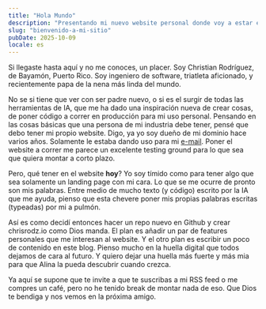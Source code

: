 ```yaml
---
title: "Hola Mundo"
description: "Presentando mi nuevo website personal donde voy a estar escribiendo de vez en cuando."
slug: "bienvenido-a-mi-sitio"
pubDate: 2025-10-09
locale: es
---
```


Si llegaste hasta aquí y no me conoces, un placer. Soy Christian Rodríguez, de Bayamón, Puerto Rico. Soy ingeniero de software, triatleta aficionado, y recientemente papa de la nena más linda del mundo.

No se si tiene que ver con ser padre nuevo, o si es el surgir de todas las herramientas de IA, que me ha dado una inspiración nueva de crear cosas, de poner código a correr en producción para mi uso personal. Pensando en las cosas básicas que una persona de mi industria debe tener, pensé que debo tener mi propio website. Digo, ya yo soy dueño de mi dominio hace varios años. Solamente le estaba dando uso para mi [e-mail](mailto:hey@chrisrodz.io). Poner el website a correr me parece un excelente testing ground para lo que sea que quiera montar a corto plazo.

Pero, qué tener en el website **hoy**? Yo soy tímido como para tener algo que sea solamente un landing page con mi cara. Lo que se me ocurre de pronto son mis palabras. Entre medio de mucho texto (y código) escrito por la IA que me ayuda, pienso que esta chevere poner mis propias palabras escritas (typeadas) por mi a pulmón.

Así es como decidí entonces hacer un repo nuevo en Github y crear chrisrodz.io como Dios manda. El plan es añadir un par de features personales que me interesan al website. Y el otro plan es escribir un poco de contenido en este blog. Pienso mucho en la huella digital que todos dejamos de cara al futuro. Y quiero dejar una huella más fuerte y más mia para que Alina la pueda descubrir cuando crezca.

Ya aquí se supone que te invite a que te suscribas a mi RSS feed o me compres un café, pero no he tenido break de montar nada de eso. Que Dios te bendiga y nos vemos en la próxima amigo.
